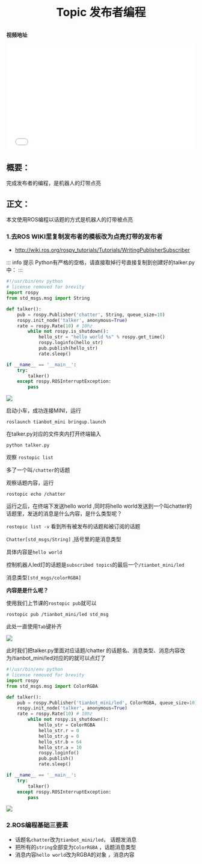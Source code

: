 <p style="font-size:30px ; font-weight:bolder; text-align:center">Topic 发布者编程</p>


**视频地址**

<div style="position: relative; padding-bottom: 56.25%; height: 0;">
  <iframe src="//player.bilibili.com/player.html?aid=632939773&bvid=BV1jb4y127XS&cid=408065423&p=1&autoplay=0" frameborder="no" scrolling="no" 
    style="position: absolute; top: 0; left: 0; width: 100%; height: 100%;"></iframe>
</div>

## 概要：

完成发布者的编程，是机器人的灯带点亮

## 正文：

本文使用ROS编程以话题的方式是机器人的灯带被点亮
### 1.去ROS WIKI里复制发布者的模板改为点亮灯带的发布者

- http://wiki.ros.org/rospy_tutorials/Tutorials/WritingPublisherSubscriber

::: info 提示
Python有严格的空格，请直接取掉行号直接复制到创建好的talker.py中：
:::

```python
#!/usr/bin/env python
# license removed for brevity
import rospy
from std_msgs.msg import String

def talker():
    pub = rospy.Publisher('chatter', String, queue_size=10)
    rospy.init_node('talker', anonymous=True)
    rate = rospy.Rate(10) # 10hz
        while not rospy.is_shutdown():
            hello_str = "hello world %s" % rospy.get_time()
            rospy.loginfo(hello_str)
            pub.publish(hello_str)
            rate.sleep()

if __name__ == '__main__':
    try:
        talker()
    except rospy.ROSInterruptException:
        pass
```

![](https://img.kancloud.cn/82/be/82be8eb2439e2b4446b25a2b6874ca1d_773x420.png)

启动小车，成功连接MINI，运行

```shell
roslaunch tianbot_mini bringup.launch
```

在talker.py对应的文件夹内打开终端输入
```shell
python talker.py
```

观察 `rostopic list`

多了一个叫`/chatter`的话题

观察话题内容，运行

```shell
rostopic echo /chatter
```

运行之后，在终端下发送hello world ,同时将hello world发送到一个叫chatter的话题里，发送的消息是什么内容，是什么类型呢？

`rostopic list -v` 看到所有被发布的话题和被订阅的话题

`Chatter[std_msgs/String]` ,括号里的是消息类型

具体内容是`hello world`

控制机器人led灯的话题是`subscribed topics`的最后一个`/tianbot_mini/led`

消息类型`[std_msgs/colorRGBA]`

**内容是是什么呢？**

使用我们上节课的`rostopic pub`就可以

```shell
rostopic pub /tianbot_mini/led std_msg
```

此处一直使用`Tab`键补齐

![](https://img.kancloud.cn/50/33/50338edc0f56b19fdf0cd8264c159f50_715x73.png)

此时我们把talker.py里面对应话题/chatter 的话题名、消息类型、消息内容改为/tianbot_mini/led对应的的就可以点灯了

```python
#!/usr/bin/env python
# license removed for brevity
import rospy
from std_msgs.msg import ColorRGBA

def talker():
    pub = rospy.Publisher('tianbot_mini/led', ColorRGBA, queue_size=10)
    rospy.init_node('talker', anonymous=True)
    rate = rospy.Rate(10) # 10hz
        while not rospy.is_shutdown():
            hello_str = ColorRGBA
            hello_str.r = 0
            hello_str.g = 0
            hello_str.b = 64
            hello_str.a = 10
            rospy.loginfo()
            pub.publish()
            rate.sleep()

if __name__ == '__main__':
    try:
        talker()
    except rospy.ROSInterruptException:
        pass
```

![](https://img.kancloud.cn/62/2d/622d80a6f03e49efc4c59900f593abf2_875x464.png)

### 2.ROS编程基础三要素

- 话题名`chatter`改为`tianbot_mini/led`， 话题发消息
- 把所有的`string`全部变为`ColorRGBA` ，话题消息类型
- 消息内容`hello world`改为RGBA的对象 ，消息内容